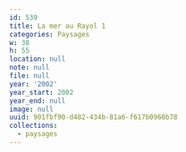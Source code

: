 ```yaml
---
id: 539
title: La mer au Rayol 1
categories: Paysages
w: 38
h: 55
location: null
note: null
file: null
year: '2002'
year_start: 2002
year_end: null
image: null
uuid: 901fbf90-d482-434b-81a6-f617b0960b78
collections:
  - paysages
---
```


